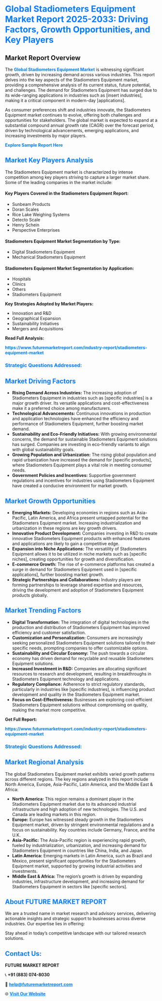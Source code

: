 <h1 style="color: #007BFF;">Global Stadiometers Equipment Market Report 2025-2033: Driving Factors, Growth Opportunities, and Key Players</h1>

<section id="overview">
<h2>Market Report Overview</h2>
<p>The <a href="https://www.futuremarketreport.com/industry-report/stadiometers-equipment-market" style="color: #007BFF; text-decoration: none;"><strong>Global Stadiometers Equipment Market</strong></a> is witnessing significant growth, driven by increasing demand across various industries. This report delves into the key aspects of the Stadiometers Equipment market, providing a comprehensive analysis of its current status, future potential, and challenges. The demand for Stadiometers Equipment has surged due to its wide-ranging applications in industries such as [insert industries], making it a critical component in modern-day [applications].</p>
<p>As consumer preferences shift and industries innovate, the Stadiometers Equipment market continues to evolve, offering both challenges and opportunities for stakeholders. The global market is expected to expand at a substantial compound annual growth rate (CAGR) over the forecast period, driven by technological advancements, emerging applications, and increasing investments by major players.</p>
</section>

<section id="overview">
<p><a href="https://www.futuremarketreport.com/request-sample/reportId=122282" style="color: #007BFF; text-decoration: none;"><strong>Explore Sample Report Here</strong></a></p>
</section>

<section id="key-players">
<h2 style="color: #007BFF;">Market Key Players Analysis</h2>
<p>The Stadiometers Equipment market is characterized by intense competition among key players striving to capture a larger market share. Some of the leading companies in the market include:</p>
<h4>Key Players Covered in the Stadiometers Equipment Report:</h4>
<ul><li>Sunbeam Products</li><li>Doran Scales</li><li>Rice Lake Weighing Systems</li><li>Detecto Scale</li><li>Henry Schein</li><li>Perspective Enterprises</li></ul>
<h4>Stadiometers Equipment Market Segmentation by Type:</h4>
<ul><li>Digital Stadiometers Equipment</li><li>Mechanical Stadiometers Equipment</li></ul>

<h4>Stadiometers Equipment Market Segmentation by Application:</h4>
<ul><li>Hospitals</li><li>Clinics</li><li>Others</li><li>Stadiometers Equipment</li></ul>
<p><strong>Key Strategies Adopted by Market Players:</strong></p>
<ul>
<li>Innovation and R&D</li>
<li>Geographical Expansion</li>
<li>Sustainability Initiatives</li>
<li>Mergers and Acquisitions</li>
</ul>
</section>

<section>
<p><strong>Read Full Analysis: </strong></p><a href="https://www.futuremarketreport.com/industry-report/stadiometers-equipment-market" style="color: #007BFF; text-decoration: none;"><strong>https://www.futuremarketreport.com/industry-report/stadiometers-equipment-market</strong></a>
<h3 style="color: #007BFF;">Strategic Questions Addressed:</h3>
</section>

<section id="driving-factors">
<h2 style="color: #007BFF;">Market Driving Factors</h2>
<ul>
<li><strong>Rising Demand Across Industries:</strong> The increasing adoption of Stadiometers Equipment in industries such as [specific industries] is a major growth driver. Its versatile applications and cost-effectiveness make it a preferred choice among manufacturers.</li>
<li><strong>Technological Advancements:</strong> Continuous innovations in production and application technologies have enhanced the efficiency and performance of Stadiometers Equipment, further boosting market demand.</li>
<li><strong>Sustainability and Eco-Friendly Initiatives:</strong> With growing environmental concerns, the demand for sustainable Stadiometers Equipment solutions has surged. Companies are investing in eco-friendly variants to align with global sustainability goals.</li>
<li><strong>Growing Population and Urbanization:</strong> The rising global population and rapid urbanization have increased the demand for [specific products], where Stadiometers Equipment plays a vital role in meeting consumer needs.</li>
<li><strong>Government Policies and Incentives:</strong> Supportive government regulations and incentives for industries using Stadiometers Equipment have created a conducive environment for market growth.</li>
</ul>
</section>

<section id="growth-opportunities">
<h2 style="color: #007BFF;">Market Growth Opportunities</h2>
<ul>
<li><strong>Emerging Markets:</strong> Developing economies in regions such as Asia-Pacific, Latin America, and Africa present untapped potential for the Stadiometers Equipment market. Increasing industrialization and urbanization in these regions are key growth drivers.</li>
<li><strong>Innovative Product Development:</strong> Companies investing in R&D to create innovative Stadiometers Equipment products with enhanced features and applications are likely to gain a competitive edge.</li>
<li><strong>Expansion into Niche Applications:</strong> The versatility of Stadiometers Equipment allows it to be utilized in niche markets such as [specific niches], creating opportunities for growth and diversification.</li>
<li><strong>E-commerce Growth:</strong> The rise of e-commerce platforms has created a surge in demand for Stadiometers Equipment used in [specific applications], further boosting market growth.</li>
<li><strong>Strategic Partnerships and Collaborations:</strong> Industry players are forming partnerships to leverage shared expertise and resources, driving the development and adoption of Stadiometers Equipment products globally.</li>
</ul>
</section>

<section id="trending-factors">
<h2 style="color: #007BFF;">Market Trending Factors</h2>
<ul>
<li><strong>Digital Transformation:</strong> The integration of digital technologies in the production and distribution of Stadiometers Equipment has improved efficiency and customer satisfaction.</li>
<li><strong>Customization and Personalization:</strong> Consumers are increasingly seeking personalized Stadiometers Equipment solutions tailored to their specific needs, prompting companies to offer customizable options.</li>
<li><strong>Sustainability and Circular Economy:</strong> The push towards a circular economy has driven demand for recyclable and reusable Stadiometers Equipment solutions.</li>
<li><strong>Increased Investment in R&D:</strong> Companies are allocating significant resources to research and development, resulting in breakthroughs in Stadiometers Equipment technology and applications.</li>
<li><strong>Regulatory Compliance:</strong> Adherence to strict regulatory standards, particularly in industries like [specific industries], is influencing product development and quality in the Stadiometers Equipment market.</li>
<li><strong>Focus on Cost-Effectiveness:</strong> Businesses are exploring cost-efficient Stadiometers Equipment solutions without compromising on quality, making the market more competitive.</li>
</ul>
</section>

<section>
<p><strong>Get Full Report: </strong></p><a href="https://www.futuremarketreport.com/industry-report/stadiometers-equipment-market" style="color: #007BFF; text-decoration: none;"><strong>https://www.futuremarketreport.com/industry-report/stadiometers-equipment-market</strong></a>
<h3 style="color: #007BFF;">Strategic Questions Addressed:</h3>
</section>


<section id="regional-analysis">
<h2 style="color: #007BFF;">Market Regional Analysis</h2>
<p>The global Stadiometers Equipment market exhibits varied growth patterns across different regions. The key regions analyzed in this report include North America, Europe, Asia-Pacific, Latin America, and the Middle East & Africa:</p>
<ul>
<li><strong>North America:</strong> This region remains a dominant player in the Stadiometers Equipment market due to its advanced industrial infrastructure and high adoption of new technologies. The U.S. and Canada are leading markets in this region.</li>
<li><strong>Europe:</strong> Europe has witnessed steady growth in the Stadiometers Equipment market, driven by stringent environmental regulations and a focus on sustainability. Key countries include Germany, France, and the U.K.</li>
<li><strong>Asia-Pacific:</strong> The Asia-Pacific region is experiencing rapid growth, fueled by industrialization, urbanization, and increasing demand for Stadiometers Equipment in countries like China, India, and Japan.</li>
<li><strong>Latin America:</strong> Emerging markets in Latin America, such as Brazil and Mexico, present significant opportunities for the Stadiometers Equipment market, supported by growing industrial activities and investments.</li>
<li><strong>Middle East & Africa:</strong> The region’s growth is driven by expanding industries, infrastructure development, and increasing demand for Stadiometers Equipment in sectors like [specific sectors].</li>
</ul>
</section>

<footer>
<h2 style="color: #007BFF;">About FUTURE MARKET REPORT</h2>
<p>We are a trusted name in market research and advisory services, delivering actionable insights and strategic support to businesses across diverse industries. Our expertise lies in offering:</p>

<p>Stay ahead in today’s competitive landscape with our tailored research solutions.</p>

<h2 style="color: #007BFF;">Contact Us:</h2>
<p><strong>FUTURE MARKET REPORT</strong></p>
<p>📞 <strong>+91 (883) 074-8030</strong></p>
<p>📧 <strong><a href="mailto:help@futuremarketreport.com" style="color: #007BFF;">help@futuremarketreport.com</a></strong></p>
<p>🌐 <strong><a href="https://www.futuremarketreport.com/" style="color: #007BFF;">Visit Our Website</a></strong></p>
</footer>